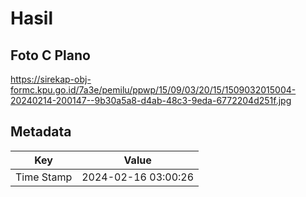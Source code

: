 # Hasil

## Foto C Plano

https://sirekap-obj-formc.kpu.go.id/7a3e/pemilu/ppwp/15/09/03/20/15/1509032015004-20240214-200147--9b30a5a8-d4ab-48c3-9eda-6772204d251f.jpg


## Metadata

| Key        | Value               |
| ---------- | ------------------- |
| Time Stamp | 2024-02-16 03:00:26 |



